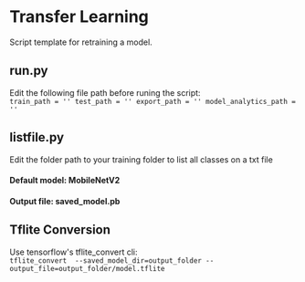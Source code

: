 # Transfer Learning
Script template for retraining a model. 

## run.py
Edit the following file path before runing the script: <br />
``
train_path = ''
test_path = ''
export_path = ''
model_analytics_path = ''
``

## listfile.py
Edit the folder path to your training folder to list all classes on a txt file

#### Default model: MobileNetV2
#### Output file: saved_model.pb

## Tflite Conversion
Use tensorflow's tflite_convert cli:<br />
`tflite_convert  --saved_model_dir=output_folder --output_file=output_folder/model.tflite`
